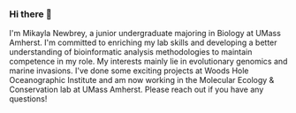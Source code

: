 ### Hi there 👋

I'm Mikayla Newbrey, a junior undergraduate majoring in Biology at UMass Amherst. I'm committed to enriching my lab skills and developing a better
understanding of bioinformatic analysis methodologies to maintain competence in my role. My interests mainly lie in evolutionary genomics and marine
invasions. I've done some exciting projects at Woods Hole Oceanographic Institute and am now working in the Molecular Ecology & Conservation lab at UMass
Amherst. Please reach out if you have any questions!
